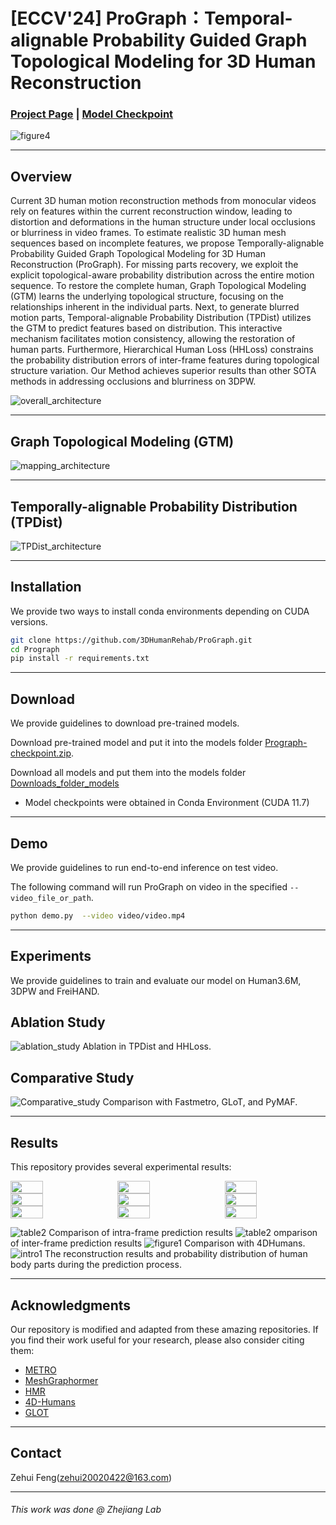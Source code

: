 # [ECCV'24] ProGraph：Temporal-alignable Probability Guided Graph Topological Modeling for 3D Human Reconstruction
### [Project Page](https://xinrui-z.github.io/prograph.github.io/) | [Model Checkpoint](https://huggingface.co/Yanggenfan/ProGraph/tree/main)


![figure4](./assert/first.png)




---

## Overview
Current 3D human motion reconstruction methods from monocular videos rely on features within the current reconstruction window, leading to distortion and deformations in the human structure under local occlusions or blurriness in video frames. To estimate realistic 3D human mesh sequences based on incomplete features, we propose Temporally-alignable Probability Guided Graph Topological Modeling for 3D Human Reconstruction (ProGraph). For missing parts recovery, we exploit the explicit topological-aware probability distribution across the entire motion sequence. To restore the complete human, Graph Topological Modeling (GTM) learns the underlying topological structure, focusing on the relationships inherent in the individual parts. Next, to generate blurred motion parts, Temporal-alignable Probability Distribution (TPDist) utilizes the GTM to predict features based on distribution. This interactive mechanism facilitates motion consistency, allowing the restoration of human parts. Furthermore, Hierarchical Human Loss (HHLoss) constrains the probability distribution errors of inter-frame features during topological structure variation. Our Method achieves superior results than other SOTA methods in addressing occlusions and blurriness on 3DPW.

![overall_architecture](./assert/pipeline.png)


---

## Graph Topological Modeling (GTM)
![mapping_architecture](./assert/mapping.png)


---
## Temporally-alignable Probability Distribution (TPDist)
![TPDist_architecture](./assert/TPDist.png)

---

## Installation
We provide two ways to install conda environments depending on CUDA versions. 

```bash
git clone https://github.com/3DHumanRehab/ProGraph.git
cd Prograph
pip install -r requirements.txt
```

---

## Download
We provide guidelines to download pre-trained models.

Download pre-trained model and put it into the models folder [Prograph-checkpoint.zip](https://huggingface.co/Yanggenfan/P-BET/resolve/main/P-BET-checkpoint.zip?download=true). 

Download all models and put them into the models folder    [Downloads_folder_models](https://huggingface.co/Yanggenfan/ProGraph/tree/main/models)


<a name="model_checkpoint"></a>

- Model checkpoints were obtained in Conda Environment (CUDA 11.7)

---

## Demo
We provide guidelines to run end-to-end inference on test video.

The following command will run ProGraph on video in the specified `--video_file_or_path`.

```bash
python demo.py  --video video/video.mp4
```

---

## Experiments
We provide guidelines to train and evaluate our model on Human3.6M, 3DPW and FreiHAND. 

## Ablation Study
![ablation_study](./assert/ablation_study.png)
Ablation in TPDist and HHLoss.
## Comparative Study
![Comparative_study](./assert/compare_study.png)
Comparison with Fastmetro, GLoT, and PyMAF.


---

## Results
This repository provides several experimental results:
<div style="display: flex; justify-content: space-between;">
    <img src="./assert/1_pro -original-original1.gif" width="32%" height="auto">
    <img src="./assert/2_pro -original-original (2).gif" width="32%" height="auto">
    <img src="./assert/5_pro -original-original.gif" width="32%" height="auto">
</div>
<div style="display: flex; justify-content: space-between;">
    <img src="./assert/2_pro -original-original (1).gif" width="32%" height="auto">
    <img src="./assert/3_pro -original-original (1).gif" width="32%" height="auto">
    <img src="./assert/4_pro -original-original.gif" width="32%" height="auto">
</div>
<div style="display: flex; justify-content: space-between;">
    <img src="./assert/4_1_pro -original-original.gif" width="32%" height="auto">
    <img src="./assert/2_pro -original-original.gif" width="32%" height="auto">
    <img src="./assert/3_pro -original-original.gif" width="32%" height="auto">
</div>

![table2](./assert/compare.png)
Comparison of intra-frame prediction results
![table2](./assert/compare1.png)
omparison of inter-frame prediction results
![figure1](./assert/human4d_hightlight.png)
Comparison with 4DHumans.
![intro1](./assert/occur.png)
The reconstruction results and probability distribution of human body parts during the prediction process.


---

## Acknowledgments

Our repository is modified and adapted from these amazing repositories. If you find their work useful for your research, please also consider citing them:
- [METRO](https://github.com/microsoft/MeshTransformer)          
- [MeshGraphormer](https://github.com/microsoft/MeshGraphormer)
- [HMR](https://github.com/akanazawa/hmr)
- [4D-Humans](https://github.com/shubham-goel/4D-Humans)
- [GLOT](https://github.com/sxl142/GLoT)

---

## Contact
Zehui Feng(zehui20020422@163.com)

---
###### *This work was done @ Zhejiang Lab*